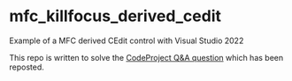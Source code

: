# mfc_killfocus_derived_cedit
Example of a MFC derived CEdit control with Visual Studio 2022

This repo is written to solve the [CodeProject Q&A question](https://www.codeproject.com/Questions/5383653/Kill-focus-derived-class-cedit) which has been reposted.
